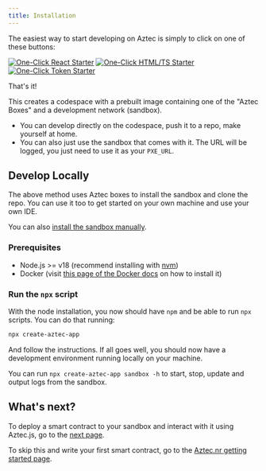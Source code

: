 ```yaml
---
title: Installation
---
```


The easiest way to start developing on Aztec is simply to click on one of these buttons:

[![One-Click React Starter](/img/codespaces_badges/react_cta_badge.svg)](https://codespaces.new/AztecProtocol/aztec-packages?devcontainer_path=.devcontainer%2Freact%2Fdevcontainer.json) [![One-Click HTML/TS Starter](/img/codespaces_badges/vanilla_cta_badge.svg)](https://codespaces.new/AztecProtocol/aztec-packages?devcontainer_path=.devcontainer%2Fvanilla%2Fdevcontainer.json) [![One-Click Token Starter](/img/codespaces_badges/token_cta_badge.svg)](https://codespaces.new/AztecProtocol/aztec-packages?devcontainer_path=.devcontainer%2Ftoken%2Fdevcontainer.json)

That's it!

This creates a codespace with a prebuilt image containing one of the "Aztec Boxes" and a development network (sandbox). 
- You can develop directly on the codespace, push it to a repo, make yourself at home.
- You can also just use the sandbox that comes with it. The URL will be logged, you just need to use it as your `PXE_URL`.

## Develop Locally

The above method uses Aztec boxes to install the sandbox and clone the repo. You can use it too to get started on your own machine and use your own IDE.

You can also [install the sandbox manually](../sandbox/references/sandbox-reference.md).

### Prerequisites

- Node.js >= v18 (recommend installing with [nvm](https://github.com/nvm-sh/nvm))
- Docker (visit [this page of the Docker docs](https://docs.docker.com/get-docker/) on how to install it)

### Run the `npx` script

With the node installation, you now should have `npm` and be able to run `npx` scripts. You can do that running:

```bash
npx create-aztec-app
```

And follow the instructions. If all goes well, you should now have a development environment running locally on your machine.

You can run `npx create-aztec-app sandbox -h` to start, stop, update and output logs from the sandbox. 

## What's next?

To deploy a smart contract to your sandbox and interact with it using Aztec.js, go to the [next page](aztecjs-getting-started.md).

To skip this and write your first smart contract, go to the [Aztec.nr getting started page](aztecnr-getting-started.md).


